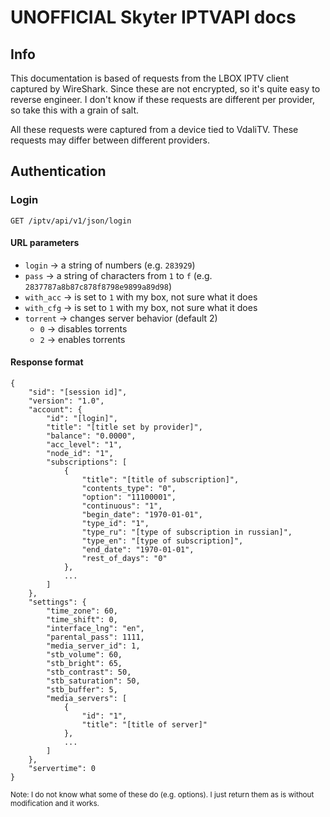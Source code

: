 # UNOFFICIAL Skyter IPTVAPI docs

## Info
This documentation is based of requests from the LBOX IPTV client captured by WireShark. Since these are not encrypted, so it's quite easy to reverse engineer. I don't know if these requests are different per provider, so take this with a grain of salt.

All these requests were captured from a device tied to VdaliTV. These requests may differ between different providers.

## Authentication
### Login
```
GET /iptv/api/v1/json/login
```
#### URL parameters
- `login` -> a string of numbers (e.g. `283929`)
- `pass` -> a string of characters from `1` to `f` (e.g. `2837787a8b87c878f8798e9899a89d98`)
- `with_acc` -> is set to `1` with my box, not sure what it does
- `with_cfg` -> is set to `1` with my box, not sure what it does
- `torrent` -> changes server behavior (default 2)
  - `0` -> disables torrents
  - `2` -> enables torrents
#### Response format
```
{
    "sid": "[session id]",
    "version": "1.0",
    "account": {
        "id": "[login]",
        "title": "[title set by provider]",
        "balance": "0.0000",
        "acc_level": "1",
        "node_id": "1",
        "subscriptions": [
            {
                "title": "[title of subscription]",
                "contents_type": "0",
                "option": "11100001",
                "continuous": "1",
                "begin_date": "1970-01-01",
                "type_id": "1",
                "type_ru": "[type of subscription in russian]",
                "type_en": "[type of subscription]",
                "end_date": "1970-01-01",
                "rest_of_days": "0"
            },
            ...
        ]
    },
    "settings": {
        "time_zone": 60,
        "time_shift": 0,
        "interface_lng": "en",
        "parental_pass": 1111,
        "media_server_id": 1,
        "stb_volume": 60,
        "stb_bright": 65,
        "stb_contrast": 50,
        "stb_saturation": 50,
        "stb_buffer": 5,
        "media_servers": [
            {
                "id": "1",
                "title": "[title of server]"
            },
            ...
        ]
    },
    "servertime": 0
}
```
<sub>Note: I do not know what some of these do (e.g. options). I just return them as is without modification and it works.</sub>
